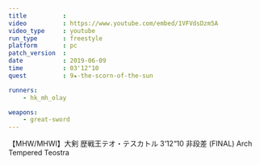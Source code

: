 ```yaml
---
title          :
video          : https://www.youtube.com/embed/1VFVdsDzm5A
video_type     : youtube
run_type       : freestyle
platform       : pc
patch_version  :
date           : 2019-06-09
time           : 03'12"10
quest          : 9★-the-scorn-of-the-sun

runners:
    - hk_mh_olay

weapons:
    - great-sword
---
```

【MHW/MHWI】大剣 歴戦王テオ・テスカトル 3‘12“10 非段差 (FINAL) Arch Tempered Teostra
